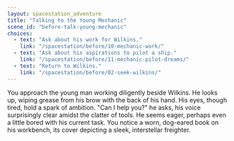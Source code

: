```yaml
---
layout: spacestation_adventure
title: "Talking to the Young Mechanic"
scene_id: "before-talk-young-mechanic"
choices:
  - text: "Ask about his work for Wilkins."
    link: "/spacestation/before/10-mechanic-work/"
  - text: "Ask about his aspirations to pilot a ship."
    link: "/spacestation/before/11-mechanic-pilot-dreams/"
  - text: "Return to Wilkins."
    link: "/spacestation/before/02-seek-wilkins/"
---
```


You approach the young man working diligently beside Wilkins. He looks up, wiping grease from his brow with the back of his hand. His eyes, though tired, hold a spark of ambition. "Can I help you?" he asks, his voice surprisingly clear amidst the clatter of tools. He seems eager, perhaps even a little bored with his current task. You notice a worn, dog-eared book on his workbench, its cover depicting a sleek, interstellar freighter.
